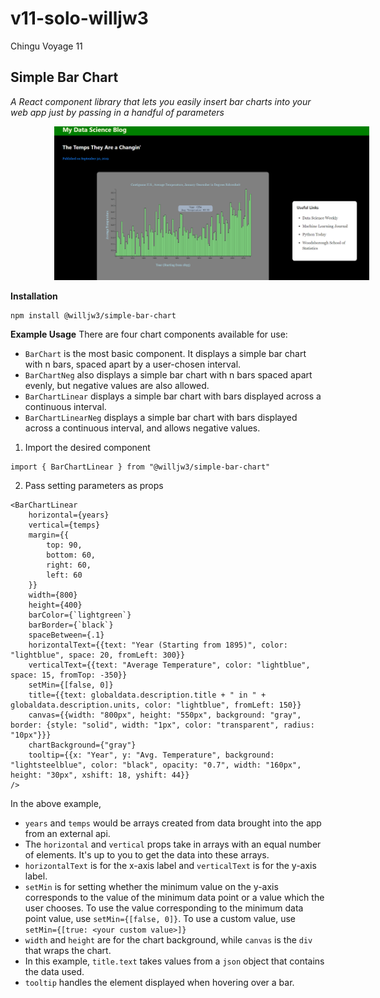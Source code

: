 # v11-solo-willjw3
Chingu Voyage 11
## Simple Bar Chart
*A React component library that lets you easily insert bar charts into your web app just by passing in a handful of parameters*

<img src="./images/simplebarchart.png" style="width:600px; margin-left:70px" /> 

**Installation**
```
npm install @willjw3/simple-bar-chart
```

**Example Usage**
There are four chart components available for use:
- `BarChart` is the most basic component. It displays a simple bar chart with n bars, spaced apart by a user-chosen interval.
- `BarChartNeg` also displays a simple bar chart with n bars spaced apart evenly, but negative values are also allowed.
- `BarChartLinear` displays a simple bar chart with bars displayed across a continuous interval.
- `BarChartLinearNeg` displays a simple bar chart with bars displayed across a continuous interval, and allows negative values.

1. Import the desired component
```
import { BarChartLinear } from "@willjw3/simple-bar-chart"
```

2. Pass setting parameters as props
```
<BarChartLinear
    horizontal={years} 
    vertical={temps}
    margin={{
        top: 90,
        bottom: 60,
        right: 60,
        left: 60
    }}
    width={800}
    height={400}
    barColor={`lightgreen`}
    barBorder={`black`}
    spaceBetween={.1}
    horizontalText={{text: "Year (Starting from 1895)", color: "lightblue", space: 20, fromLeft: 300}}
    verticalText={{text: "Average Temperature", color: "lightblue", space: 15, fromTop: -350}}
    setMin={[false, 0]}
    title={{text: globaldata.description.title + " in " + globaldata.description.units, color: "lightblue", fromLeft: 150}}
    canvas={{width: "800px", height: "550px", background: "gray", border: {style: "solid", width: "1px", color: "transparent", radius: "10px"}}}
    chartBackground={"gray"}
    tooltip={{x: "Year", y: "Avg. Temperature", background: "lightsteelblue", color: "black", opacity: "0.7", width: "160px", height: "30px", xshift: 18, yshift: 44}}
/>
```

In the above example, 
- `years` and `temps` would be arrays created from data brought into the app from an external api. 
- The `horizontal` and `vertical` props take in arrays with an equal number of elements. It's up to you to get the data into these arrays. 
- `horizontalText` is for the x-axis label and `verticalText` is for the y-axis label.
- `setMin` is for setting whether the minimum value on the y-axis corresponds to the value of the minimum data point or a value which the user chooses. To use the value corresponding to the minimum data point value, use `setMin={[false, 0]}`. To use a custom value, use `setMin={[true: <your custom value>]}` 
- `width` and `height` are for the chart background, while `canvas` is the `div` that wraps the chart. 
- In this example, `title.text` takes values from a `json` object that contains the data used. 
- `tooltip` handles the element displayed when hovering over a bar. 
